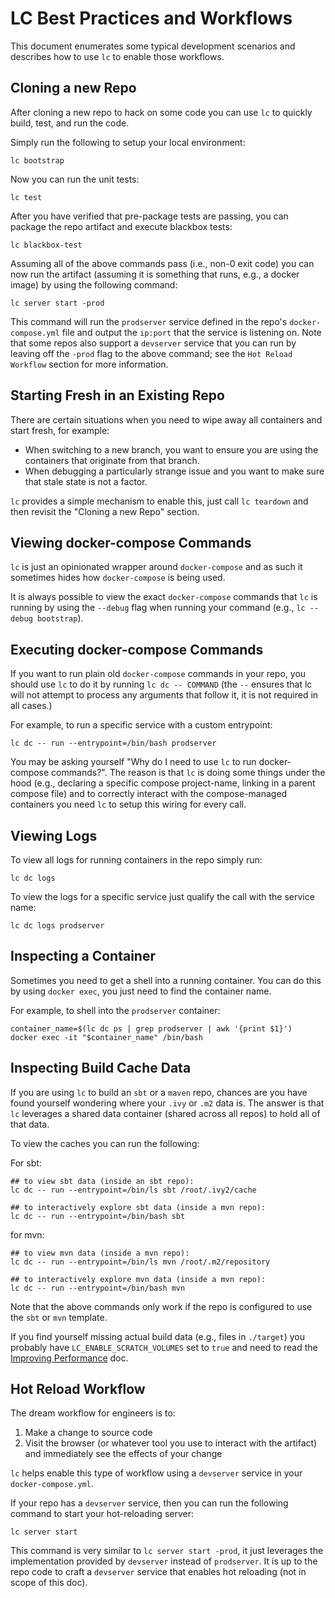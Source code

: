 # LC Best Practices and Workflows

This document enumerates some typical development scenarios and describes how to
use `lc` to enable those workflows.

## Cloning a new Repo

After cloning a new repo to hack on some code you can use `lc` to quickly build, test,
and run the code.

Simply run the following to setup your local environment:

    lc bootstrap

Now you can run the unit tests:

    lc test

After you have verified that pre-package tests are passing, you can package the repo
artifact and execute blackbox tests:

    lc blackbox-test

Assuming all of the above commands pass (i.e., non-0 exit code) you can now run the
artifact (assuming it is something that runs, e.g., a docker image) by using the
following command:

    lc server start -prod

This command will run the `prodserver` service defined in the repo's
`docker-compose.yml` file and output the `ip:port` that the service is listening
on. Note that some repos also support a `devserver` service that you can run by
leaving off the `-prod` flag to the above command; see the `Hot Reload Workflow` section
for more information.

## Starting Fresh in an Existing Repo

There are certain situations when you need to wipe away all containers and start fresh,
for example:

- When switching to a new branch, you want to ensure you are using the containers
that originate from that branch.
- When debugging a particularly strange issue and you want to make sure that stale
state is not a factor.

`lc` provides a simple mechanism to enable this, just call `lc teardown` and then
revisit the "Cloning a new Repo" section.

## Viewing docker-compose Commands

`lc` is just an opinionated wrapper around `docker-compose` and as such it sometimes
hides how `docker-compose` is being used.

It is always possible to view the exact `docker-compose` commands that `lc` is running by
using the `--debug` flag when running your command (e.g., `lc --debug bootstrap`).

## Executing docker-compose Commands

If you want to run plain old `docker-compose` commands in your repo, you should use
`lc` to do it by running `lc dc -- COMMAND` (the `--` ensures that lc will not
attempt to process any arguments that follow it, it is not required in all cases.)

For example, to run a specific service with a custom entrypoint:

    lc dc -- run --entrypoint=/bin/bash prodserver

You may be asking yourself "Why do I need to use `lc` to run docker-compose commands?".
The reason is that `lc` is doing some things under the hood (e.g., declaring a
specific compose project-name, linking in a parent compose file) and to correctly
interact with the compose-managed containers you need `lc` to setup this
wiring for every call.

## Viewing Logs

To view all logs for running containers in the repo simply run:

    lc dc logs

To view the logs for a specific service just qualify the call with the service name:

    lc dc logs prodserver

## Inspecting a Container

Sometimes you need to get a shell into a running container. You can do this by
using `docker exec`, you just need to find the container name.

For example, to shell into the `prodserver` container:

    container_name=$(lc dc ps | grep prodserver | awk '{print $1}')
    docker exec -it "$container_name" /bin/bash

## Inspecting Build Cache Data

If you are using `lc` to build an `sbt` or a `maven` repo, chances are you have
found yourself wondering where your `.ivy` or `.m2` data is. The answer is that `lc`
leverages a shared data container (shared across all repos) to hold all of that data.

To view the caches you can run the following:

For sbt:

    ## to view sbt data (inside an sbt repo):
    lc dc -- run --entrypoint=/bin/ls sbt /root/.ivy2/cache

    ## to interactively explore sbt data (inside a mvn repo):
    lc dc -- run --entrypoint=/bin/bash sbt

for mvn:

    ## to view mvn data (inside a mvn repo):
    lc dc -- run --entrypoint=/bin/ls mvn /root/.m2/repository

    ## to interactively explore mvn data (inside a mvn repo):
    lc dc -- run --entrypoint=/bin/bash mvn

Note that the above commands only work if the repo is configured to use the
`sbt` or `mvn` template.

If you find yourself missing actual build data (e.g., files in `./target`) you
probably have `LC_ENABLE_SCRATCH_VOLUMES` set to `true` and need to read the
[Improving Performance](improving-performance.md) doc.

## Hot Reload Workflow

The dream workflow for engineers is to:

1. Make a change to source code
2. Visit the browser (or whatever tool you use to interact with the artifact)
and immediately see the effects of your change

`lc` helps enable this type of workflow using a `devserver` service in your
`docker-compose.yml`.

If your repo has a `devserver` service, then you can run the following command to
start your hot-reloading server:

    lc server start

This command is very similar to `lc server start -prod`, it just leverages the
implementation provided by `devserver` instead of `prodserver`. It is up to the
repo code to craft a `devserver` service that enables hot reloading (not in scope of this doc).

